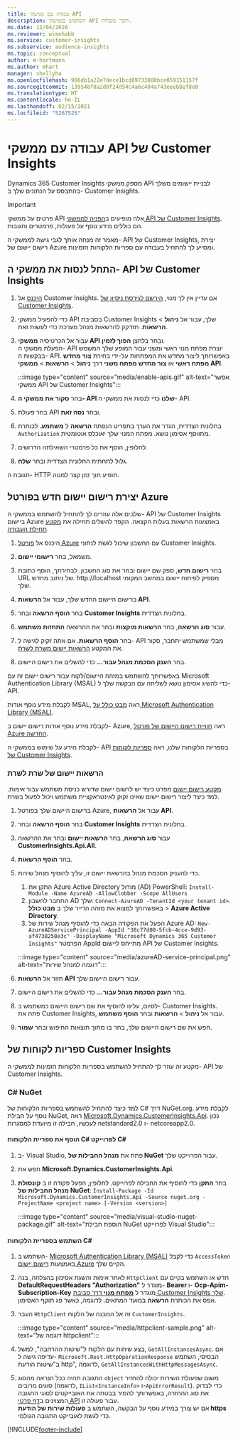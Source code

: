 ```yaml
---
title: עבודה עם ממשקי API
description: השתמש בממשקי API והכר מגבלות.
ms.date: 12/04/2020
ms.reviewer: wimohabb
ms.service: customer-insights
ms.subservice: audience-insights
ms.topic: conceptual
author: m-hartmann
ms.author: mhart
manager: shellyha
ms.openlocfilehash: 966db1a22e7dece1bcd89733880bce059151157f
ms.sourcegitcommit: 139548f8a2d0f24d54c4a6c404a743eeeb8ef8e0
ms.translationtype: HT
ms.contentlocale: he-IL
ms.lasthandoff: 02/15/2021
ms.locfileid: "5267525"
---
```

# <a name="work-with-customer-insights-apis"></a>עבודה עם ממשקי API של Customer Insights

Dynamics 365 Customer Insights מספק ממשקי API לבניית יישומים משלך בהתבסס על הנתונים שלך ב- Customer Insights.

> [!IMPORTANT]
> פרטים על ממשקי API אלה מופיעים ב[הפניה לממשקי API של Customer Insights](https://developer.ci.ai.dynamics.com/api-details#api=CustomerInsights). הם כוללים מידע נוסף על פעולות, פרמטרים ותגובות.

מאמר זה מנחה אותך לגבי גישה לממשקי ה- API של Customer Insights, יצירת רישום יישום של Azure ומסייע לך להתחיל בעבודה עם ספריות הלקוחות הזמינות.

## <a name="get-started-trying-the-customer-insights-apis"></a>התחל לנסות את ממשקי ה- API של Customer Insights

1. [היכנס](https://home.ci.ai.dynamics.com) אל Customer Insights. אם עדיין אין לך מנוי, [הירשם לגירסת ניסיון של Customer Insights](https://aka.ms/tryci).

1. כדי להפעיל ממשקי API בסביבת Customer Insights שלך, עבור אל **ניהול** > **הרשאות**. תזדקק להרשאות מנהל מערכת כדי לעשות זאת.

1. עבור אל הכרטיסיה **ממשקי API** ובחר בלחצן **הפוך לזמין**.    
   הפעלת ממשקי ה- API יוצרת מפתח מנוי ראשי ומשני עבור המופע שלך המשמש בבקשות ה- API. באפשרותך ליצור מחדש את המפתחות על-ידי בחירת **צור מחדש מפתח ראשי** או **צור מחדש מפתח משני** דרך **ניהול** > **הרשאות** > **ממשקי API**.

   :::image type="content" source="media/enable-apis.gif" alt-text="אפשר ממשקי API של Customer Insights":::

1. בחר **סקור את ממשקי ה- API שלנו** כדי לנסות את ממשקי ה- API.

1. בחר פעולת API ובחר **נסה זאת**.

1. בחלונית הצדדית, הגדר את הערך בתפריט הנפתח **הרשאה** ל **משתמע**. לכותרת `Authorization` מתווסף אסימון נושא. מפתח המנוי שלך יאוכלס אוטומטית.
  
1. לחלופין, הוסף את כל פרמטרי השאילתה הדרושים.

1. גלול לתחתית החלונית הצדדית ובחר **שלח**.

תגובת ה- HTTP תופיע תוך זמן קצר למטה.

## <a name="create-a-new-app-registration-in-the-azure-portal"></a>יצירת רישום יישום חדש בפורטל Azure

שלבים אלה עוזרים לך להתחיל להשתמש בממשקי ה- API של Customer Insights ביישום Azure באמצעות הרשאות בעלות הקצאה. הקפד להשלים תחילה את [מקטע תחילת העבודה](#get-started-trying-the-customer-insights-apis).

1. היכנס אל [פורטל Azure](https://portal.azure.com) עם החשבון שיכול לגשת לנתוני Customer Insights.

1. משמאל, בחר **רישומי יישום**.

1. בחר **רישום חדש**, ספק שם יישום ובחר את סוג החשבון.
   לבחירתך, הוסף כתובת URL של ניתוב מחדש. http://localhost מספיק לפיתוח יישום במחשב המקומי שלך.

1. ברישום היישום החדש שלך, עבור אל **הרשאות API**.

1. בחר **הוסף הרשאה** ובחר **Customer Insights** בחלונית הצדדית.

1. עבור **סוג הרשאה**, בחר **הרשאות מוקצות** ובחר את ההרשאה **התחזות משתמש**.

1. בחר **הוסף הרשאות**. אם אתה זקוק לגישה ל- API מבלי שמשתמש יתחבר, סקור את המקטע [הרשאות יישום משרת לשרת](#server-to-server-application-permissions).

1. בחר **הענק הסכמת מנהל עבור...** כדי להשלים את רישום היישום.

באפשרותך להשתמש במזהה היישום/לקוח עבור רישום יישום זה עם Microsoft Authentication Library‏ (MSAL) כדי להשיג אסימון נושא לשליחה עם הבקשה שלך ל- API.

לקבלת מידע נוסף אודות MSAL, ראה [מבט כולל על Microsoft Authentication Library‏ (MSAL)](https://docs.microsoft.com/azure/active-directory/develop/msal-overview).

לקבלת מידע נוסף אודות רישום יישום ב- Azure, ראה [חוויית רישום היישום של פורטל Azure החדשה](https://docs.microsoft.com/azure/active-directory/develop/app-registration-portal-training-guide).

לקבלת מידע על שימוש בממשקי ה- API בספריות הלקוחות שלנו, ראה [ספריות לקוחות של Customer Insights](#customer-insights-client-libraries).

### <a name="server-to-server-application-permissions"></a>הרשאות יישום של שרת לשרת

[מקטע רישום יישום](#create-a-new-app-registration-in-the-azure-portal) מפרט כיצד יש לרשום יישום שדורש כניסת משתמש עבור אימות. למד כיצד ליצור רישום יישום שאינו זקוק לאינטראקציית משתמש ויכול לפעול בשרת.

1. ברישום היישום שלך בפורטל Azure, עבור אל **הרשאות API**.

1. בחר **הוסף הרשאה** ובחר **Customer Insights** בחלונית הצדדית.

1. עבור **סוג הרשאה**, בחר **הרשאות יישום** ובחר את ההרשאה **CustomerInsights.Api.All**.

1. בחר **הוסף הרשאות**.

1. כדי להעניק הסכמת מנהל בהרשאת יישום זו, עליך להוסיף מנהל שירות.

   1. התקן את Azure Active Directory מודול ‎(AD) PowerShell: `Install-Module -Name AzureAD -AllowClobber -Scope AllUsers`
   1. התחבר לחשבון AD שלך: `Connect-AzureAD -TenantId <your tenant id>`. באפשרותך למצוא את מזהה הדייר שלך ב **מבט כולל** > **Azure Active Directory**.
   1. הפעל את הפקודה הבאה כדי להוסיף מנהל שירות של Azure AD: `New-AzureADServicePrincipal -AppId "38c77d00-5fcb-4cce-9d93-af4738258e3c" -DisplayName "Microsoft Dynamics 365 Customer Insights"` הפרמטר AppId מתייחס ליישום API של Customer Insights.

   :::image type="content" source="media/azureAD-service-principal.png" alt-text="דוגמה למנהל שירות":::

1. חזור אל **הרשאות API** עבור רישום היישום שלך.

1. בחר **הענק הסכמת מנהל עבור...** כדי להשלים את רישום היישום.

1. לסיום, עלינו להוסיף את שם רישום היישום כמשתמש ב- Customer Insights.    
   פתח את Customer Insights, עבור אל **ניהול** > **הרשאות** ובחר **הוסף משתמש**.

1. חפש את שם רישום היישום שלך, בחר בו מתוך תוצאות החיפוש ובחר **שמור**.

## <a name="customer-insights-client-libraries"></a>ספריות לקוחות של Customer Insights

מקטע זה עוזר לך להתחיל להשתמש בספריות הלקוחות הזמינות לממשקי ה- API של Customer Insights.

### <a name="c-nuget"></a>C# NuGet

למד כיצד להתחיל להשתמש בספריות הלקוחות של C#‎ דרך NuGet‏.org. לקבלת מידע נוסף על חבילת NuGet, ראה [Microsoft.Dynamics.CustomerInsights.Api](https://www.nuget.org/packages/Microsoft.Dynamics.CustomerInsights.Api/). נכון לעכשיו, חבילה זו מיועדת למסגרות netstandard2.0 ו- netcoreapp2.0.

#### <a name="add-the-c-client-library-to-a-c-project"></a>הוסף את ספריית הלקוחות C#‎ לפרוייקט C#‎

1. ב- Visual Studio, פתח את **מנהל החבילות של NuGet** עבור הפרוייקט שלך.

1. חפש את **Microsoft.Dynamics.CustomerInsights.Api**.

1. בחר **התקן** כדי להוסיף את החבילה לפרוייקט.
   לחלופין, הפעל פקודה זו ב **קונסולת מנהל החבילות של NuGet**: `Install-Package -Id Microsoft.Dynamics.CustomerInsights.Api -Source nuget.org -ProjectName <project name> [-Version <version>]`

   :::image type="content" source="media/visual-studio-nuget-package.gif" alt-text="הוספת חבילת NuGet לפרוייקט Visual Studio":::

#### <a name="use-the-c-client-library"></a>השתמש בספריית הלקוחות C#‎

1. השתמש ב- [Microsoft Authentication Library‏ (MSAL)](https://docs.microsoft.com/azure/active-directory/develop/msal-overview) כדי לקבל `AccessToken` באמצעות [רישום יישום Azure](#create-a-new-app-registration-in-the-azure-portal) הקיים שלך.

1. לאחר אימות והשגת אסימון בהצלחה, בנה `HttpClient` חדש או השתמש בקיים עם **DefaultRequestHeaders "Authorization"** מוגדר ל- **Bearer <access token>** ו- **Ocp-Apim-Subscription-Key** מוגדר ל [**מפתח מנוי** דרך סביבת Customer Insights שלך](#get-started-trying-the-customer-insights-apis).    
   אפס את הכותרת **הרשאה** במועד המתאים. לדוגמה, כאשר פג תוקף האסימון.

1. העבר `HttpClient` זה אל המבנה של הלקוח `CustomerInsights`.

   :::image type="content" source="media/httpclient-sample.png" alt-text="דוגמה של httpclient":::

1. בצע שיחות עם הלקוח ל"שיטות ההרחבה", למשל, `GetAllInstancesAsync`. אם עדיפה גישה ל- `Microsoft.Rest.HttpOperationResponse` הבסיסי, השתמש ב"שיטות הודעת http", לדוגמה, `GetAllInstancesWithHttpMessagesAsync`.

1. התגובה תהיה ככל הנראה מהסוג `object` משום שפעולת השירות יכולה להחזיר סוגים מרובים (לדוגמה, `IList<InstanceInfo>` ו-`ApiErrorResult`). כדי לבדוק את סוג ההחזרה, באפשרותך להמיר בבטחה את האובייקטים לסוגי התגובה המצוינים ב[דף פרטי API](https://developer.ci.ai.dynamics.com/api-details#api=CustomerInsights) עבור פעולה זו.    
   אם יש צורך במידע נוסף על הבקשה, השתמש ב **פעולות שירות של הודעת https** כדי לגשת לאובייקט התגובה הגולמי.


[!INCLUDE[footer-include](../includes/footer-banner.md)]